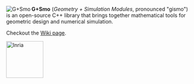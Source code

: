 [<img align="left" src="https://people.ricam.oeaw.ac.at/gismo/wiki/public/Gallery/g_plus_s_3d_256.png" title="G+Smo">](https://github.com/gismo/gismo/wiki/Gallery)
**G+Smo** (*Geometry + Simulation Modules*, pronounced "gismo") is an
open-source C++ library that brings together mathematical tools for
geometric design and numerical simulation.

Checkout the [Wiki page](https://github.com/gismo/gismo/wiki).

[<img align="left" src="https://www.inria.fr/themes/custom/inria/logo/logo.svg" height="100" title="Inria">](https://www.inria.fr)
